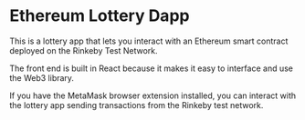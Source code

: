 # Ethereum Lottery Dapp

This is a lottery app that lets you interact with an Ethereum smart contract deployed on the Rinkeby Test Network.

The front end is built in React because it makes it easy to interface and use the Web3 library.

If you have the MetaMask browser extension installed, you can interact with the lottery app sending transactions from the Rinkeby test network.